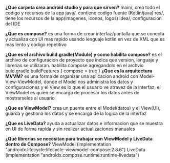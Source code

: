 **¿Que carpeta crea android studio y para que sirven?**
main/, crea todo el codigo y recursos de la app 
  java/, contiene codigo fuente (Kotlin/java)
  res/, tiene los recursos de la app(imagenes, iconos, logos)
idea/, configuracion del IDE

**¿Que es compose?**
es una forma de crear interfaz/pantalla que se conecta y actualiza con UI mas rapido usando lenguaje kotlin en vez de XML que es mas lento y codigo repetitivo

**¿Que es el archivo build.gradle(Module) y como habilita compose?**
es el archivo de configuracion de proyecto que indica que version, lenguaje y librerias se utilizaran.
habilita compose agregandolo en el archvio buld.gradle
buildFeatures {
        compose = true
    }
**¿Que es la arquitectura MVVM?**
es una forma de organizar una aplicacion android con Model-View-ViewModel, donde el Model nos administra los datos y configuraciones y el View es lo que el 
usuario ve atravez de la interfaz, el ViewModel es quien se encarga de procesar los datos antes de mostrarselos al usuario

**¿Que es ViewModel?**
crea un puente entre el Model(datos) y el View(UI), guarda y gestiona los datos y se encarga de la logica de la interfaz

**¿Que es LiveData?**
ayuda a actualizar datos e informacion que se muestra en UI de forma rapida y sin realizar actualizaciones manuales

**¿Qué librerías se necesitan para trabajar con ViewModel y LiveData dentro de Compose?**
ViewModel (implementation "androidx.lifecycle:lifecycle-viewmodel-compose:2.8.6")
LiveData (implementation "androidx.compose.runtime:runtime-livedata")
